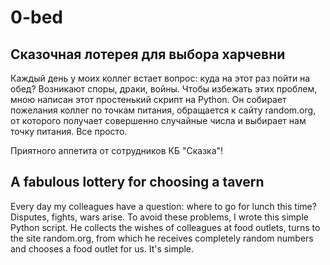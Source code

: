# 0-bed
## Сказочная лотерея для выбора харчевни
Каждый день у моих коллег встает вопрос: куда на этот раз пойти на обед? Возникают споры, драки, войны. Чтобы избежать этих проблем, мною написан этот простенький скрипт на Python. Он собирает пожелания коллег по точкам питания, обращается к сайту random.org, от которого получает совершенно случайные числа и выбирает нам точку питания. Все просто.

Приятного аппетита от сотрудников КБ "Сказка"!
## A fabulous lottery for choosing a tavern
Every day my colleagues have a question: where to go for lunch this time? Disputes, fights, wars arise. To avoid these problems, I wrote this simple Python script. He collects the wishes of colleagues at food outlets, turns to the site random.org, from which he receives completely random numbers and chooses a food outlet for us. It's simple.
